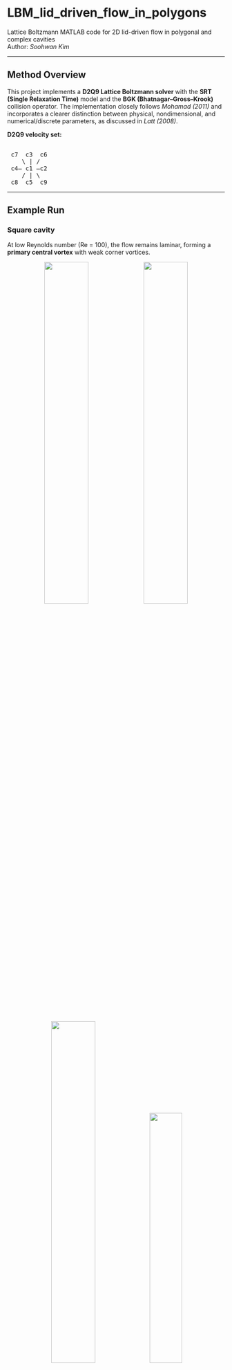# LBM_lid_driven_flow_in_polygons
Lattice Boltzmann MATLAB code for 2D lid-driven flow in polygonal and complex cavities    
Author: *Soohwan Kim*  

---

## Method Overview
This project implements a **D2Q9 Lattice Boltzmann solver** with the **SRT (Single Relaxation Time)** model and the **BGK (Bhatnagar–Gross–Krook)** collision operator. The implementation closely follows *Mohamad (2011)* and incorporates a clearer distinction between physical, nondimensional, and numerical/discrete parameters, as discussed in *Latt (2008)*.

**D2Q9 velocity set:**
<pre> 
 c7  c3  c6 
    \ | /  
 c4— c1 —c2 
    / | \  
 c8  c5  c9 
</pre>
---

## Example Run

### Square cavity

At low Reynolds number (Re = 100), the flow remains laminar, forming a **primary central vortex** with weak corner vortices.  

<p align="center">
  <img src="square/square_u_Re100_N50.jpg" width="45%"/>
  <img src="square/square_v_Re100_N50.jpg" width="45%"/><br>
  <img src="square/square_omega_Re100_N50.jpg" width="45%"/>
  <img src="square/square_SL_Re100_N50.jpg" width="38.5%"/>
</p>


At moderate Reynolds number (Re = 500), the **corner vortices intensify** and shift in position, reflecting stronger inertial effects.  

<p align="center">
  <img src="square/square_u_Re500_N50.jpg" width="45%"/>
  <img src="square/square_v_Re500_N50.jpg" width="45%"/><br>
  <img src="square/square_omega_Re500_N50.jpg" width="45%"/>
  <img src="square/square_SL_Re500_N50.jpg" width="38.5%"/>
</p>

---

### Other cavities

<p align="center">
  <img src="triangle/triangle_SL_N50_Re100.jpg" width="30%"/>
  <img src="pentagon/pentagon_Re100_N50.jpg" width="30%"/>
  <img src="others/rectangle_N20_Re100.jpg" width="30%"/><br>
  <img src="others/mountain_N20_Re100.jpg" width="30%"/>
  <img src="others/mountain3_N50_Re100.jpg" width="30%"/>
  <img src="others/trapezoid_N50_Re100.jpg" width="30%"/>
</p>

---

### Effect of Increasing Reynolds Number

As the Reynolds number increases, the **primary vortex center shifts** downward and secondary vortices grow in size.  

<p align="center">
  <img src="misc/vortex_center.png" width="80%"/>
</p>


---

## Boundary Condition Treatments
Three boundary treatments were tested for curved and complex walls:  

- **Staircase full bounce-back**  
- **Staircase half bounce-back**  
- **Interpolated curved boundary (Yu et al., 2003)**  

To reduce computational cost while maintaining a decent accuracy, the simplest **staircase full bounce-back** scheme was chosen.  

📄 *See `misc/three_boundary_treatments.pptx` for details on implementation.*  

---

## Geometry Definition with `isfluid`
Complex cavity boundaries are represented by a binary mask `isfluid`:  
- `1` → fluid node  
- `2` → boundary node  
- `0` → solid node  

This allows simulation of arbitrary polygonal domains inside a square computational box.  

![isfluid mask](misc/isfluid.png)  

Comparison of different boundary treatments:  

<img src="misc/three_BC_treatment.png" width="70%"/>

---

## Output and Results
Each example folder demonstrates the computed flow fields:  
- **u** → x-velocity field  
- **v** → y-velocity field  
- **ω** → vorticity field  
- **ψ** → streamfunction and secondary vortex area  
- **Streamlines** → streamline visualization  

---

## Recommended Parameters
- **Resolution (N):** >20  
- **Reynolds number (Re):** 100–1000  
- **Turbulence model:** None (laminar only)  

---

## References
- Biswas, S., & Kalita, J. C. (2020). *Topology of corner vortices in the lid-driven cavity flow: 2D vis a vis 3D.* **Archive of Applied Mechanics, 90**, 2201–2216.  
- Filippova, O., & Hänel, D. (1998). *Grid refinement for lattice-BGK models.* **Journal of Computational Physics, 147(1)**, 219–228.  
- Mei, R., Luo, L. S., & Shyy, W. (1999). *An accurate curved boundary treatment in the lattice Boltzmann method.* **Journal of Computational Physics, 155(2)**, 307–330.  
- Bouzidi, M. H., Firdaouss, M., & Lallemand, P. (2001). *Momentum transfer of a Boltzmann-lattice fluid with boundaries.* **Physics of Fluids, 13(11)**, 3452–3459.  
- Yu, D., Mei, R., Luo, L. S., & Shyy, W. (2003). *Viscous flow computations with the method of lattice Boltzmann equation.* **Progress in Aerospace Sciences, 39(5)**, 329–367.  
- Mei, R., Shyy, W., Yu, D., & Luo, L. S. (2000). *Lattice Boltzmann method for 3-D flows with curved boundary.* **Journal of Computational Physics, 161(2)**, 680–699.  
- Mohamad, A. A. (2011). *Lattice Boltzmann Method (Vol. 70).* Springer.  
